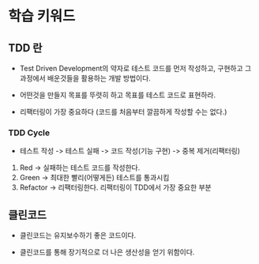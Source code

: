 # 학습 키워드

## TDD 란
- Test Driven Development의 약자로 테스트 코드를 먼저 작성하고, 구현하고 그 과정에서 배운것들을 활용하는 개발 방법이다.

- 어떤것을 만들지 목표를 뚜렷히 하고 목표를 테스트 코드로 표현하라.

- 리팩터링이 가장 중요하다 (코드를 처음부터 깔끔하게 작성할 수는 없다.)

### TDD Cycle
- 테스트 작성 -> 테스트 실패 -> 코드 작성(기능 구현) -> 중복 제거(리팩터링) 

1. Red → 실패하는 테스트 코드를 작성한다.
2. Green → 최대한 빨리(어떻게든) 테스트를 통과시킴
3. Refactor → 리팩터링한다. 리팩터링이 TDD에서 가장 중요한 부분

## 클린코드
- 클린코드는 유지보수하기 좋은 코드이다.

- 클린코드를 통해 장기적으로 더 나은 생산성을 얻기 위함이다.
